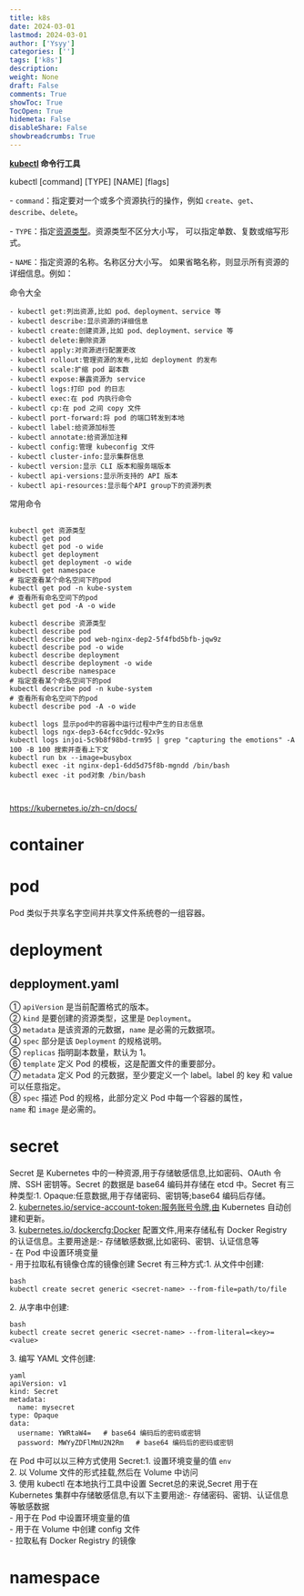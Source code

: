 ```yaml
---
title: k8s
date: 2024-03-01
lastmod: 2024-03-01
author: ['Ysyy']
categories: ['']
tags: ['k8s']
description: 
weight: None
draft: False
comments: True
showToc: True
TocOpen: True
hidemeta: False
disableShare: False
showbreadcrumbs: True
---
```

**[kubectl](https://kubernetes.io/zh-cn/docs/reference/kubectl/) 命令行工具**

kubectl [command] [TYPE] [NAME] [flags]

\- `command`：指定要对一个或多个资源执行的操作，例如 `create`、`get`、`describe`、`delete`。

\- `TYPE`：指定[资源类型](https://kubernetes.io/zh-cn/docs/reference/kubectl/#resource-types)。资源类型不区分大小写， 可以指定单数、复数或缩写形式。

\- `NAME`：指定资源的名称。名称区分大小写。 如果省略名称，则显示所有资源的详细信息。例如：

命令大全

```
- kubectl get:列出资源,比如 pod、deployment、service 等
- kubectl describe:显示资源的详细信息
- kubectl create:创建资源,比如 pod、deployment、service 等
- kubectl delete:删除资源
- kubectl apply:对资源进行配置更改
- kubectl rollout:管理资源的发布,比如 deployment 的发布
- kubectl scale:扩缩 pod 副本数
- kubectl expose:暴露资源为 service
- kubectl logs:打印 pod 的日志
- kubectl exec:在 pod 内执行命令
- kubectl cp:在 pod 之间 copy 文件
- kubectl port-forward:将 pod 的端口转发到本地
- kubectl label:给资源加标签
- kubectl annotate:给资源加注释
- kubectl config:管理 kubeconfig 文件
- kubectl cluster-info:显示集群信息
- kubectl version:显示 CLI 版本和服务端版本
- kubectl api-versions:显示所支持的 API 版本
- kubectl api-resources:显示每个API group下的资源列表
```

常用命令

```

kubectl get 资源类型
kubectl get pod
kubectl get pod -o wide
kubectl get deployment
kubectl get deployment -o wide
kubectl get namespace
# 指定查看某个命名空间下的pod
kubectl get pod -n kube-system
# 查看所有命名空间下的pod
kubectl get pod -A -o wide

kubectl describe 资源类型
kubectl describe pod
kubectl describe pod web-nginx-dep2-5f4fbd5bfb-jqw9z
kubectl describe pod -o wide
kubectl describe deployment
kubectl describe deployment -o wide
kubectl describe namespace
# 指定查看某个命名空间下的pod
kubectl describe pod -n kube-system
# 查看所有命名空间下的pod
kubectl describe pod -A -o wide

kubectl logs 显示pod中的容器中运行过程中产生的日志信息
kubectl logs ngx-dep3-64cfcc9ddc-92x9s
kubectl logs injoi-5c9b8f98bd-trm95 | grep "capturing the emotions" -A 100 -B 100 搜索并查看上下文
kubectl run bx --image=busybox
kubectl exec -it nginx-dep1-6dd5d75f8b-mgndd /bin/bash
kubectl exec -it pod对象 /bin/bash



```

<https://kubernetes.io/zh-cn/docs/>

# container

# pod

Pod 类似于共享名字空间并共享文件系统卷的一组容器。

# deployment

## depployment.yaml

① `apiVersion` 是当前配置格式的版本。\
② `kind` 是要创建的资源类型，这里是 `Deployment`。\
③ `metadata` 是该资源的元数据，`name` 是必需的元数据项。\
④ `spec` 部分是该 `Deployment` 的规格说明。\
⑤ `replicas` 指明副本数量，默认为 1。\
⑥ `template` 定义 Pod 的模板，这是配置文件的重要部分。\
⑦ `metadata` 定义 Pod 的元数据，至少要定义一个 label。label 的 key 和 value 可以任意指定。\
⑧ `spec` 描述 Pod 的规格，此部分定义 Pod 中每一个容器的属性，`name` 和 `image` 是必需的。

# secret

Secret 是 Kubernetes 中的一种资源,用于存储敏感信息,比如密码、OAuth 令牌、SSH 密钥等。Secret 的数据是 base64 编码并存储在 etcd 中。Secret 有三种类型:1. Opaque:任意数据,用于存储密码、密钥等;base64 编码后存储。\
2\. [kubernetes.io/service-account-token:服务账号令牌,由](http://kubernetes.io/service-account-token:%E6%9C%8D%E5%8A%A1%E8%B4%A6%E5%8F%B7%E4%BB%A4%E7%89%8C,%E7%94%B1) Kubernetes 自动创建和更新。\
3\. [kubernetes.io/dockercfg:Docker](http://kubernetes.io/dockercfg:Docker) 配置文件,用来存储私有 Docker Registry 的认证信息。主要用途是:- 存储敏感数据,比如密码、密钥、认证信息等\
\- 在 Pod 中设置环境变量\
\- 用于拉取私有镜像仓库的镜像创建 Secret 有三种方式:1. 从文件中创建:

```
bash
kubectl create secret generic <secret-name> --from-file=path/to/file
```

2\. 从字串中创建:

```
bash
kubectl create secret generic <secret-name> --from-literal=<key>=<value> 
```

3\. 编写 YAML 文件创建:

```
yaml
apiVersion: v1
kind: Secret  
metadata:
  name: mysecret
type: Opaque
data:
  username: YWRtaW4=   # base64 编码后的密码或密钥
  password: MWYyZDFlMmU2N2Rm   # base64 编码后的密码或密钥 
```

在 Pod 中可以以三种方式使用 Secret:1. 设置环境变量的值 `env`\
2\. 以 Volume 文件的形式挂载,然后在 Volume 中访问\
3\. 使用 kubectl 在本地执行工具中设置 Secret总的来说,Secret 用于在 Kubernetes 集群中存储敏感信息,有以下主要用途:- 存储密码、密钥、认证信息等敏感数据\
\- 用于在 Pod 中设置环境变量的值\
\- 用于在 Volume 中创建 config 文件\
\- 拉取私有 Docker Registry 的镜像

# namespace